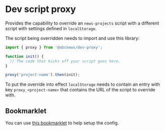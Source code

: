 # Dev script proxy

Provides the capability to override an `news-projects` script with a different script with settings defined in `localStorage`.

The script being overridden needs to import and use this library:

```ts
import { proxy } from '@abcnews/dev-proxy';

function init() {
  // The code that kicks off your script goes here.
}

proxy('project-name').then(init);
```

To put the override into effect `localStorage` needs to contain an entry with key `proxy_<project-name>` that contains the URL of the script to override with.

## Bookmarklet

You can use [this bookmarklet](<https://bookmarklet-topaz.vercel.app/?name=Proxy&source=const%20project%20=%20prompt(%20%20%20%20%27Project%27,%20%20%20%20Array.from(document.querySelectorAll(%27script%5Bsrc%5D%27))%20%20%20%20%20%20.map(x%20=%3E%20%7B%20%20%20%20%20%20%20%20const%20m%20=%20x.getAttribute(%27src%27).match(/news-projects%5C/(%5B%5Cw-%5D+)/);%20%20%20%20%20%20%20%20return%20m%20?%20m%5B1%5D%20:%20false;%20%20%20%20%20%20%7D)%20%20%20%20%20%20.filter(d%20=%3E%20!!d)%20%20%20%20%20%20.join(%27,%27)%20%20);%20%20if%20(!project)%20return;%20%20project.split(%27,%27).forEach(project%20=%3E%20%7B%20%20%20%20const%20replace%20=%20prompt(%27Replacement%20for%20%27%20+%20project);%20%20%20%20if%20(!replace)%20return;%20%20%20%20localStorage%5B%27proxy_%27%20+%20project%5D%20=%20replace;%20%20%7D);>) to help setup the config.
